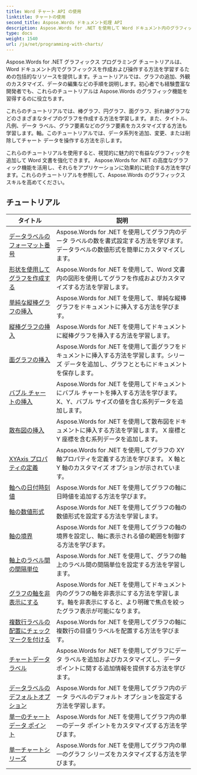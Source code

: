 ```yaml
---
title: Word チャート API の使用
linktitle: チャートの使用
second_title: Aspose.Words ドキュメント処理 API
description: Aspose.Words for .NET を使用して Word ドキュメント内のグラフィックを作成、カスタマイズ、操作する方法を学びます。チュートリアルでは、グラフを追加するのに役立つ段階的な説明と C# ソース コードが提供されます。
type: docs
weight: 1540
url: /ja/net/programming-with-charts/
---
```

Aspose.Words for .NET グラフィックス プログラミング チュートリアルは、Word ドキュメント内でグラフィックスを作成および操作する方法を学習するための包括的なリソースを提供します。チュートリアルでは、グラフの追加、外観のカスタマイズ、データの編集などの手順を説明します。初心者でも経験豊富な開発者でも、これらのチュートリアルは Aspose.Words のグラフィック機能を習得するのに役立ちます。

これらのチュートリアルでは、棒グラフ、円グラフ、面グラフ、折れ線グラフなどのさまざまなタイプのグラフを作成する方法を学習します。また、タイトル、凡例、データ ラベル、グラフ要素などのグラフ要素をカスタマイズする方法も学習します。軸。このチュートリアルでは、データ系列を追加、変更、または削除してチャート データを操作する方法を示します。

これらのチュートリアルを使用すると、視覚的に魅力的で有益なグラフィックを追加して Word 文書を強化できます。 Aspose.Words for .NET の高度なグラフィック機能を活用し、それらをアプリケーションに効果的に統合する方法を学びます。これらのチュートリアルを参照して、Aspose.Words のグラフィックス スキルを高めてください。

 ## チュートリアル
| タイトル | 説明 |
| --- | --- |
| [データラベルのフォーマット番号](./format-number-of-data-label/) | Aspose.Words for .NET を使用してグラフ内のデータ ラベルの数を書式設定する方法を学びます。データラベルの数値形式を簡単にカスタマイズします。 |
| [形状を使用してグラフを作成する](./create-chart-using-shape/) | Aspose.Words for .NET を使用して、Word 文書内の図形を使用してグラフを作成およびカスタマイズする方法を学習します。 |
| [単純な縦棒グラフの挿入](./insert-simple-column-chart/) | Aspose.Words for .NET を使用して、単純な縦棒グラフをドキュメントに挿入する方法を学びます。 |
| [縦棒グラフの挿入](./insert-column-chart/) | Aspose.Words for .NET を使用してドキュメントに縦棒グラフを挿入する方法を学習します。 |
| [面グラフの挿入](./insert-area-chart/) | Aspose.Words for .NET を使用して面グラフをドキュメントに挿入する方法を学習します。シリーズ データを追加し、グラフとともにドキュメントを保存します。 |
| [バブル チャートの挿入](./insert-bubble-chart/) | Aspose.Words for .NET を使用してドキュメントにバブル チャートを挿入する方法を学びます。 X、Y、バブル サイズの値を含む系列データを追加します。 |
| [散布図の挿入](./insert-scatter-chart/) | Aspose.Words for .NET を使用して散布図をドキュメントに挿入する方法を学習します。 X 座標と Y 座標を含む系列データを追加します。 |
| [XYAxis プロパティの定義](./define-xyaxis-properties/) | Aspose.Words for .NET を使用してグラフの XY 軸プロパティを定義する方法を学びます。 X 軸と Y 軸のカスタマイズ オプションが示されています。 |
| [軸への日付時刻値](./date-time-values-to-axis/) | Aspose.Words for .NET を使用してグラフの軸に日時値を追加する方法を学びます。 |
| [軸の数値形式](./number-format-for-axis/) | Aspose.Words for .NET を使用してグラフの軸の数値形式を設定する方法を学習します。 |
| [軸の境界](./bounds-of-axis/) | Aspose.Words for .NET を使用してグラフの軸の境界を設定し、軸に表示される値の範囲を制御する方法を学びます。 |
| [軸上のラベル間の間隔単位](./interval-unit-between-labels-on-axis/) | Aspose.Words for .NET を使用して、グラフの軸上のラベル間の間隔単位を設定する方法を学習します。 |
| [グラフの軸を非表示にする](./hide-chart-axis/) | Aspose.Words for .NET を使用してドキュメント内のグラフの軸を非表示にする方法を学習します。軸を非表示にすると、より明確で焦点を絞ったグラフ表示が可能になります。 |
| [複数行ラベルの配置にチェックマークを付ける](./tick-multi-line-label-alignment/) | Aspose.Words for .NET を使用してグラフの軸に複数行の目盛りラベルを配置する方法を学びます。 |
| [チャートデータラベル](./chart-data-label/) | Aspose.Words for .NET を使用してグラフにデータ ラベルを追加およびカスタマイズし、データ ポイントに関する追加情報を提供する方法を学びます。 |
| [データラベルのデフォルトオプション](./default-options-for-data-labels/) | Aspose.Words for .NET を使用してグラフ内のデータ ラベルのデフォルト オプションを設定する方法を学習します。 |
| [単一のチャート データ ポイント](./single-chart-data-point/) | Aspose.Words for .NET を使用してグラフ内の単一のデータ ポイントをカスタマイズする方法を学びます。 |
| [単一チャートシリーズ](./single-chart-series/) | Aspose.Words for .NET を使用してグラフ内の単一のグラフ シリーズをカスタマイズする方法を学びます。 |